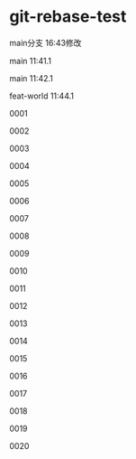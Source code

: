 # git-rebase-test

main分支  16:43修改

main  11:41.1

main  11:42.1

feat-world  11:44.1

0001

0002

0003

0004

0005

0006

0007

0008

0009

0010

0011

0012

0013

0014

0015

0016

0017

0018

0019

0020